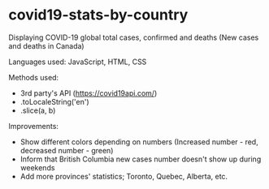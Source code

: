 # covid19-stats-by-country

Displaying COVID-19 global total cases, confirmed and deaths (New cases and deaths in Canada)

Languages used:
JavaScript, HTML, CSS

Methods used:

- 3rd party's API (https://covid19api.com/)
- .toLocaleString('en')
- .slice(a, b)

Improvements:

- Show different colors depending on numbers (Increased number - red, decreased number - green)
- Inform that British Columbia new cases number doesn't show up during weekends
- Add more provinces' statistics; Toronto, Quebec, Alberta, etc. 
